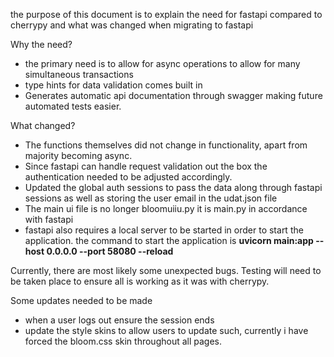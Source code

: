 the purpose of this document is to explain the need for fastapi compared to cherrypy 
and what was changed when migrating to fastapi

Why the need?

- the primary need is to allow for async operations to allow for many simultaneous transactions
- type hints for data validation comes built in
- Generates automatic api documentation through swagger making future automated tests easier.

What changed?

- The functions themselves did not change in functionality, apart from majority becoming async.
- Since fastapi can handle request validation out the box the authentication needed to be adjusted
accordingly. 
- Updated the global auth sessions to pass the data along through fastapi sessions
as well as storing the user email in the udat.json file
- The main ui file is no longer bloomuiiu.py it is main.py in accordance with fastapi
- fastapi also requires a local server to be started in order to start the application. the command to start the application is
  **uvicorn main:app --host 0.0.0.0 --port 58080 --reload**



Currently, there are most likely some unexpected bugs. Testing will need to be taken place to ensure all is working
as it was with cherrypy.


Some updates needed to be made

- when a user logs out ensure the session ends
- update the style skins to allow users to update such, currently i have forced the
bloom.css skin throughout all pages.

